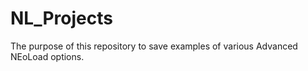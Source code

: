# NL_Projects

The purpose of this repository to save examples of various Advanced NEoLoad options.
